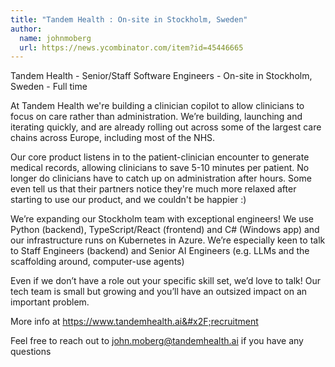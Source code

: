 ```yaml
---
title: "Tandem Health : On-site in Stockholm, Sweden"
author:
  name: johnmoberg
  url: https://news.ycombinator.com/item?id=45446665
---
```

Tandem Health - Senior&#x2F;Staff Software Engineers - On-site in Stockholm, Sweden - Full time

At Tandem Health we&#x27;re building a clinician copilot to allow clinicians to focus on care rather than administration. We’re building, launching and iterating quickly, and are already rolling out across some of the largest care chains across Europe, including most of the NHS.

Our core product listens in to the patient-clinician encounter to generate medical records, allowing clinicians to save 5-10 minutes per patient. No longer do clinicians have to catch up on administration after hours. Some even tell us that their partners notice they&#x27;re much more relaxed after starting to use our product, and we couldn&#x27;t be happier :)

We’re expanding our Stockholm team with exceptional engineers! We use Python (backend), TypeScript&#x2F;React (frontend) and C# (Windows app) and our infrastructure runs on Kubernetes in Azure. We’re especially keen to talk to Staff Engineers (backend) and Senior AI Engineers (e.g. LLMs and the scaffolding around, computer-use agents)

Even if we don’t have a role out  your specific skill set, we’d love to talk! Our tech team is small but growing and you’ll have an outsized impact on an important problem.

More info at <a href="https:&#x2F;&#x2F;www.tandemhealth.ai&#x2F;recruitment" rel="nofollow">https:&#x2F;&#x2F;www.tandemhealth.ai&#x2F;recruitment</a>

Feel free to reach out to john.moberg@tandemhealth.ai if you have any questions
<JobApplication />
